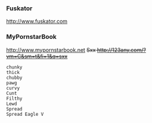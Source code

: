 ### Fuskator
http://www.fuskator.com
### MyPornstarBook
http://www.mypornstarbook.net
~~Sxx
http://123any.com/?vm=C&sm=t&fi=1&q=sxx~~
```
chunky
thick
chubby
pawg
curvy
Cunt
Filthy
Lewd
Spread
Spread Eagle V
